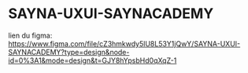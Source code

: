 # SAYNA-UXUI-SAYNACADEMY

lien du figma: https://www.figma.com/file/cZ3hmkwdy5lU8L53Y1jQwY/SAYNA-UXUI-SAYNACADEMY?type=design&node-id=0%3A1&mode=design&t=GJY8hYpsbHd0qXqZ-1
